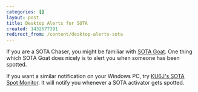 ```yaml
---
categories: []
layout: post
title: Desktop Alerts for SOTA
created: 1432677391
redirect_from: /content/desktop-alerts-sota
---
```

If you are a SOTA Chaser, you might be familiar with [SOTA Goat](http://ww1x.com/sotagoat/).  One thing which SOTA Goat does nicely is to alert you when someone has been spotted.

If you want a similar notification on your Windows PC, try [KU6J's SOTA Spot Monitor](http://www.ku6j.com).  It will notify you whenever a SOTA activator gets spotted.
